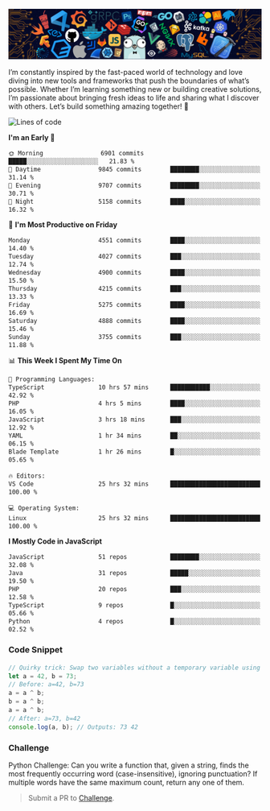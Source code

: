 ![](https://github.com/0x3EF8/0x3EF8/raw/main/images/header_.png)

I’m constantly inspired by the fast-paced world of technology and love diving into new tools and frameworks that push the boundaries of what’s possible. Whether I’m learning something new or building creative solutions, I’m passionate about bringing fresh ideas to life and sharing what I discover with others. Let’s build something amazing together! 🚀

<!--START_SECTION:header-->
![Lines of code](https://img.shields.io/badge/From%20Hello%20World%20I%27ve%20Written-22.9%20million%20lines%20of%20code-blue)

**I'm an Early 🐤** 

```text
🌞 Morning                6901 commits        █████░░░░░░░░░░░░░░░░░░░░   21.83 % 
🌆 Daytime                9845 commits        ████████░░░░░░░░░░░░░░░░░   31.14 % 
🌃 Evening                9707 commits        ████████░░░░░░░░░░░░░░░░░   30.71 % 
🌙 Night                  5158 commits        ████░░░░░░░░░░░░░░░░░░░░░   16.32 % 
```
📅 **I'm Most Productive on Friday** 

```text
Monday                   4551 commits        ████░░░░░░░░░░░░░░░░░░░░░   14.40 % 
Tuesday                  4027 commits        ███░░░░░░░░░░░░░░░░░░░░░░   12.74 % 
Wednesday                4900 commits        ████░░░░░░░░░░░░░░░░░░░░░   15.50 % 
Thursday                 4215 commits        ███░░░░░░░░░░░░░░░░░░░░░░   13.33 % 
Friday                   5275 commits        ████░░░░░░░░░░░░░░░░░░░░░   16.69 % 
Saturday                 4888 commits        ████░░░░░░░░░░░░░░░░░░░░░   15.46 % 
Sunday                   3755 commits        ███░░░░░░░░░░░░░░░░░░░░░░   11.88 % 
```


📊 **This Week I Spent My Time On** 

```text
💬 Programming Languages: 
TypeScript               10 hrs 57 mins      ███████████░░░░░░░░░░░░░░   42.92 % 
PHP                      4 hrs 5 mins        ████░░░░░░░░░░░░░░░░░░░░░   16.05 % 
JavaScript               3 hrs 18 mins       ███░░░░░░░░░░░░░░░░░░░░░░   12.92 % 
YAML                     1 hr 34 mins        ██░░░░░░░░░░░░░░░░░░░░░░░   06.15 % 
Blade Template           1 hr 26 mins        █░░░░░░░░░░░░░░░░░░░░░░░░   05.65 % 

🔥 Editors: 
VS Code                  25 hrs 32 mins      █████████████████████████   100.00 % 

💻 Operating System: 
Linux                    25 hrs 32 mins      █████████████████████████   100.00 % 
```

**I Mostly Code in JavaScript** 

```text
JavaScript               51 repos            ████████░░░░░░░░░░░░░░░░░   32.08 % 
Java                     31 repos            █████░░░░░░░░░░░░░░░░░░░░   19.50 % 
PHP                      20 repos            ███░░░░░░░░░░░░░░░░░░░░░░   12.58 % 
TypeScript               9 repos             █░░░░░░░░░░░░░░░░░░░░░░░░   05.66 % 
Python                   4 repos             █░░░░░░░░░░░░░░░░░░░░░░░░   02.52 % 
```




<!--END_SECTION:header-->

<!--START_SECTION:footer-->
### Code Snippet
```js
// Quirky trick: Swap two variables without a temporary variable using bitwise XOR (works for numbers)
let a = 42, b = 73;
// Before: a=42, b=73
a = a ^ b;
b = a ^ b;
a = a ^ b;
// After: a=73, b=42
console.log(a, b); // Outputs: 73 42
```
### Challenge
Python Challenge: Can you write a function that, given a string, finds the most frequently occurring word (case-insensitive), ignoring punctuation? If multiple words have the same maximum count, return any one of them.
<!--END_SECTION:footer-->
> Submit a PR to [Challenge](https://github.com/mrepol742/challenge/fork).
